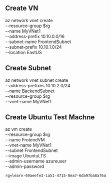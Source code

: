 ## Create VN
az network vnet create \
    --resource-group $rg \
    --name MyVNet1 \
    --address-prefix 10.10.0.0/16 \
    --subnet-name FrontendSubnet \
    --subnet-prefix 10.10.1.0/24 \
    --location EastUS
    
## Create Subnet
az network vnet subnet create \
    --address-prefixes 10.10.2.0/24 \
    --name BackendSubnet \
    --resource-group $rg \
    --vnet-name MyVNet1
    
## Create Ubuntu Test Machne
az vm create \
    --resource-group $rg \
    --name FrotendVM \
    --vnet-name MyVNet1 \
    --subnet FrontendSubnet \
    --image UbuntuLTS \
    --admin-username azureuser \
    --admin-password <password>
    
    rg=learn-69aeefe3-1a51-4715-8ea7-6da97ba8a76a
